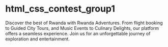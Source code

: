# html_css_contest_group1
Discover the best of Rwanda with Rwanda Adventures. From flight booking to Guided City Tours, and Music Events to Culinary Delights, our platform offers a seamless experience. Join us for an unforgettable journey of exploration and entertainment.
